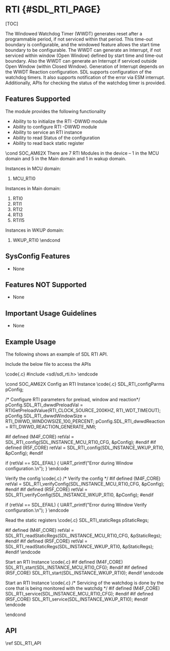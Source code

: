 # RTI {#SDL_RTI_PAGE}

[TOC]

The Windowed Watchdog Timer (WWDT) generates reset after a programmable period, if not serviced within that period. This time-out boundary is configurable, and the windowed feature allows the start time boundary to be configurable. 
The WWDT can generate an Interrupt, if not serviced within window (Open Window) defined by start time and time-out boundary. Also the WWDT can generate an Interrupt if serviced outside Open Window (within Closed Window).
Generation of Interrupt depends on the WWDT Reaction configuration. SDL supports configuration of the watchdog timers. It also supports notification of the error via ESM interrupt. Additionally, APIs for checking the status of the watchdog timer is provided.

## Features Supported

The module provides the following functionality
- Ability to to initialize the RTI -DWWD module
- Ability to configure RTI -DWWD module
- Ability to service an RTI instance
- Ability to read Status of the configuration
- Ability to read back static register

\cond SOC_AM62X
There are 7 RTI Modules in the device – 1 in the MCU domain and 5 in the Main domain and 1 in wakup domain.

Instances in MCU domain:
1)	MCU_RTI0

Instances in Main domain:
1)	RTI0
2)	RTI1
3)	RTI2
4)	RTI3
5)	RTI15

Instances in WKUP domain:
1)	WKUP_RTI0 
\endcond

## SysConfig Features

- None

## Features NOT Supported

- None

## Important Usage Guidelines

- None

## Example Usage
The following shows an example of SDL RTI API.

Include the below file to access the APIs

\code{.c}
#include <sdl/sdl_rti.h>
\endcode

\cond SOC_AM62X
Config an RTI Instance
\code{.c}
SDL_RTI_configParms pConfig;

/* Configure RTI parameters for preload, window and reaction*/
pConfig.SDL_RTI_dwwdPreloadVal = RTIGetPreloadValue(RTI_CLOCK_SOURCE_200KHZ, RTI_WDT_TIMEOUT);
pConfig.SDL_RTI_dwwdWindowSize = RTI_DWWD_WINDOWSIZE_100_PERCENT;
pConfig.SDL_RTI_dwwdReaction   = RTI_DWWD_REACTION_GENERATE_NMI;

#if defined (M4F_CORE)
retVal = SDL_RTI_config(SDL_INSTANCE_MCU_RTI0_CFG, &pConfig);
#endif
#if defined (R5F_CORE)
retVal = SDL_RTI_config(SDL_INSTANCE_WKUP_RTI0, &pConfig);
#endif

if (retVal == SDL_EFAIL)
{
    UART_printf("Error during Window configuration.\n");
}
\endcode

Verify the config
\code{.c}
/* Verify the config */
#if defined (M4F_CORE)
retVal = SDL_RTI_verifyConfig(SDL_INSTANCE_MCU_RTI0_CFG, &pConfig);
#endif
#if defined (R5F_CORE)
retVal = SDL_RTI_verifyConfig(SDL_INSTANCE_WKUP_RTI0, &pConfig);
#endif

if (retVal == SDL_EFAIL)
{
    UART_printf("Error during Window Verify configuration.\n");
}
\endcode

Read the static registers
\code{.c}
SDL_RTI_staticRegs pStaticRegs;

#if defined (M4F_CORE)
retVal = SDL_RTI_readStaticRegs(SDL_INSTANCE_MCU_RTI0_CFG, &pStaticRegs);
#endif
#if defined (R5F_CORE)
retVal = SDL_RTI_readStaticRegs(SDL_INSTANCE_WKUP_RTI0, &pStaticRegs);
#endif
\endcode

Start an RTI Instance
\code{.c}
#if defined (M4F_CORE)
SDL_RTI_start(SDL_INSTANCE_MCU_RTI0_CFG);
#endif
#if defined (R5F_CORE)
SDL_RTI_start(SDL_INSTANCE_WKUP_RTI0);
#endif
\endcode

Start an RTI Instance
\code{.c}
/* Servicing of the watchdog is done by the core that is being monitored with the watchdg */
#if defined (M4F_CORE)
SDL_RTI_service(SDL_INSTANCE_MCU_RTI0_CFG);
#endif
#if defined (R5F_CORE)
SDL_RTI_service(SDL_INSTANCE_WKUP_RTI0);
#endif
\endcode

\endcond
## API

\ref SDL_RTI_API
